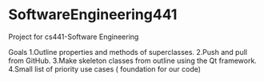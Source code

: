# SoftwareEngineering441
Project for cs441-Software Engineering

Goals
	1.Outline properties and methods of superclasses.
	2.Push and pull from GitHub.
	3.Make skeleton classes from outline using the Qt framework.
	4.Small list of priority use cases ( foundation for our code)
